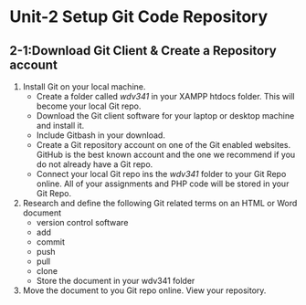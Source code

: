 # **Unit-2 Setup Git Code Repository**

## 2-1:Download Git Client & Create a Repository account

1. Install Git on your local machine.
    * Create a folder called _wdv341_ in your XAMPP htdocs folder. This will become your local Git repo.
    * Download the Git client software for your laptop or desktop machine and install it.
    * Include Gitbash in your download.
    * Create a Git repository account on one of the Git enabled websites.  GitHub is the best known account and the one we recommend if you do not already have a Git repo.
    * Connect your local Git repo ins the _wdv341_ folder to your Git Repo online. All of your assignments and PHP code will be stored in your Git Repo.
2. Research and define the following Git related terms on an HTML or Word document
    * version control software
    * add
    * commit
    * push
    * pull
    * clone
    * Store the document in your wdv341 folder
3. Move the document to you Git repo online. View your repository.